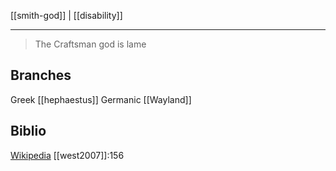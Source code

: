 [[smith-god]] | [[disability]]
***
> The Craftsman god is lame

## Branches
Greek [[hephaestus]]
Germanic [[Wayland]]

## Biblio
[Wikipedia](https://en.wikipedia.org/wiki/Proto-Indo-European_mythology#Smith_god)
[[west2007]]:156